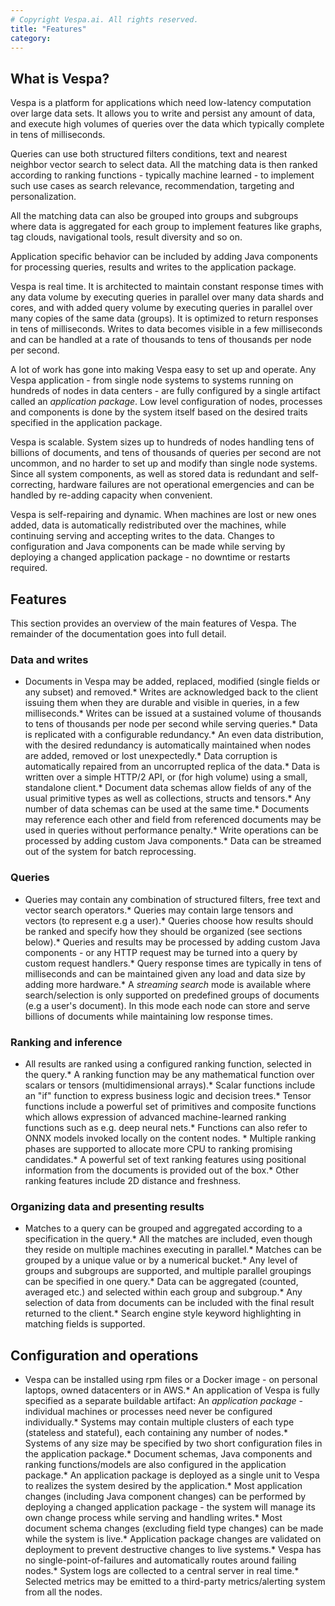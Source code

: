 ```yaml
---
# Copyright Vespa.ai. All rights reserved.
title: "Features"
category:
---
```


## What is Vespa?

Vespa is a platform for applications which need low-latency computation over large data sets.
It allows you to write and persist any amount of data, and execute high volumes of queries over
the data which typically complete in tens of milliseconds.

Queries can use both structured filters conditions, text and nearest neighbor vector search to select data.
All the matching data is then ranked according to ranking functions - typically machine learned -
to implement such use cases as search relevance, recommendation, targeting and personalization.

All the matching data can also be grouped into groups and subgroups where data is aggregated
for each group to implement features like graphs, tag clouds, navigational tools, result
diversity and so on.

Application specific behavior can be included by adding Java components for processing
queries, results and writes to the application package.

Vespa is real time. It is architected to maintain constant response times with any data volume by
executing queries in parallel over many data shards and cores, and with added query volume
by executing queries in parallel over many copies of the same data (groups). It is optimized
to return responses in tens of milliseconds. Writes to data becomes visible in a few milliseconds
and can be handled at a rate of thousands to tens of thousands per node per second.

A lot of work has gone into making Vespa easy to set up and operate.
Any Vespa application - from single node systems to systems running on hundreds of nodes in data centers -
are fully configured by a single artifact called an *application package*. Low level configuration of
nodes, processes and components is done by the system itself based on the desired traits specified in the
application package.

Vespa is scalable. System sizes up to hundreds of nodes handling tens of billions of documents,
and tens of thousands of queries per second
are not uncommon, and no harder to set up and modify than single node systems. Since
all system components, as well as stored data is redundant and self-correcting, hardware
failures are not operational emergencies and can be handled by re-adding capacity when convenient.

Vespa is self-repairing and dynamic. When machines are lost or new ones added, data is automatically
redistributed over the machines, while continuing serving and accepting writes to the data.
Changes to configuration and Java components can be made while serving by deploying a changed
application package - no downtime or restarts required.

## Features

This section provides an overview of the main features of Vespa.
The remainder of the documentation goes into full detail.

### Data and writes
* Documents in Vespa may be added, replaced, modified (single fields or any subset) and removed.* Writes are acknowledged back to the client issuing them when they are durable and visible in queries,
    in a few milliseconds.* Writes can be issued at a sustained volume of thousands to tens of thousands per node per second while serving queries.* Data is replicated with a configurable redundancy.* An even data distribution, with the desired redundancy is automatically maintained when nodes are added,
          removed or lost unexpectedly.* Data corruption is automatically repaired from an uncorrupted replica of the data.* Data is written over a simple HTTP/2 API, or (for high volume) using a small, standalone client.* Document data schemas allow fields of any of the usual primitive types as well as collections, structs and tensors.* Any number of data schemas can be used at the same time.* Documents may reference each other and field from referenced documents may be used in queries without performance penalty.* Write operations can be processed by adding custom Java components.* Data can be streamed out of the system for batch reprocessing.

### Queries
* Queries may contain any combination of structured filters, free text and vector search operators.* Queries may contain large tensors and vectors (to represent e.g a user).* Queries choose how results should be ranked and specify how they should be organized (see sections below).* Queries and results may be processed by adding custom Java components - or any HTTP request may be
        turned into a query by custom request handlers.* Query response times are typically in tens of milliseconds and can be maintained given any load
          and data size by adding more hardware.* A *streaming search* mode is available where search/selection is only supported on predefined
            groups of documents (e.g a user's document). In this mode each node can store and serve billions of
            documents while maintaining low response times.

### Ranking and inference
* All results are ranked using a configured ranking function, selected in the query.* A ranking function may be any mathematical function over scalars or tensors (multidimensional arrays).* Scalar functions include an "if" function to express business logic and decision trees.* Tensor functions include a powerful set of primitives and composite functions which
        allows expression of advanced machine-learned ranking functions such as e.g. deep neural nets.* Functions can also refer to ONNX models invoked locally on the content nodes.
        * Multiple ranking phases are supported to allocate more CPU to ranking promising candidates.* A powerful set of text ranking features using positional information from the documents is provided out of the box.* Other ranking features include 2D distance and freshness.

### Organizing data and presenting results
* Matches to a query can be grouped and aggregated according to a specification in the query.* All the matches are included, even though they reside on multiple machines executing in parallel.* Matches can be grouped by a unique value or by a numerical bucket.* Any level of groups and subgroups are supported, and multiple parallel groupings can be specified in one query.* Data can be aggregated (counted, averaged etc.) and selected within each group and subgroup.* Any selection of data from documents can be included with the final result returned to the client.* Search engine style keyword highlighting in matching fields is supported.

## Configuration and operations
* Vespa can be installed using rpm files or a Docker image - on personal laptops, owned datacenters or in AWS.* An application of Vespa is fully specified as a separate buildable artifact: An *application package* -
    individual machines or processes need never be configured individually.* Systems may contain multiple clusters of each type (stateless and stateful), each containing any number of nodes.* Systems of any size may be specified by two short configuration files in the application package.* Document schemas, Java components and ranking functions/models are also configured in the application package.* An application package is deployed as a single unit to Vespa to realizes the system desired by the application.* Most application changes (including Java component changes) can be performed by deploying
              a changed application package - the system will manage its own change process while serving and handling writes.* Most document schema changes (excluding field type changes) can be made while the system is live.* Application package changes are validated on deployment to prevent destructive changes to live systems.* Vespa has no single-point-of-failures and automatically routes around failing nodes.* System logs are collected to a central server in real time.* Selected metrics may be emitted to a third-party metrics/alerting system from all the nodes.

